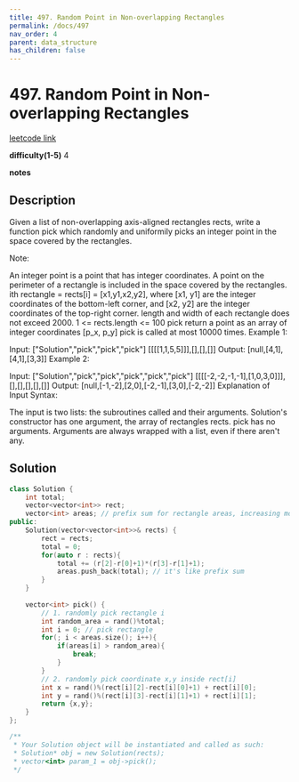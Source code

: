 ```yaml
---
title: 497. Random Point in Non-overlapping Rectangles
permalink: /docs/497
nav_order: 4
parent: data_structure
has_children: false
---
```

# 497. Random Point in Non-overlapping Rectangles
[leetcode link](https://leetcode.com/problems/random-point-in-non-overlapping-rectangles/)

**difficulty(1-5)** 
4

**notes**   


## Description

Given a list of non-overlapping axis-aligned rectangles rects, write a function pick which randomly and uniformily picks an integer point in the space covered by the rectangles.

Note:

An integer point is a point that has integer coordinates. 
A point on the perimeter of a rectangle is included in the space covered by the rectangles. 
ith rectangle = rects[i] = [x1,y1,x2,y2], where [x1, y1] are the integer coordinates of the bottom-left corner, and [x2, y2] are the integer coordinates of the top-right corner.
length and width of each rectangle does not exceed 2000.
1 <= rects.length <= 100
pick return a point as an array of integer coordinates [p_x, p_y]
pick is called at most 10000 times.
Example 1:

Input: 
["Solution","pick","pick","pick"]
[[[[1,1,5,5]]],[],[],[]]
Output: 
[null,[4,1],[4,1],[3,3]]
Example 2:

Input: 
["Solution","pick","pick","pick","pick","pick"]
[[[[-2,-2,-1,-1],[1,0,3,0]]],[],[],[],[],[]]
Output: 
[null,[-1,-2],[2,0],[-2,-1],[3,0],[-2,-2]]
Explanation of Input Syntax:

The input is two lists: the subroutines called and their arguments. Solution's constructor has one argument, the array of rectangles rects. pick has no arguments. Arguments are always wrapped with a list, even if there aren't any.

## Solution

```c++
class Solution {
    int total;
    vector<vector<int>> rect;
    vector<int> areas; // prefix sum for rectangle areas, increasing monotone
public:
    Solution(vector<vector<int>>& rects) {
        rect = rects;
        total = 0;
        for(auto r : rects){
            total += (r[2]-r[0]+1)*(r[3]-r[1]+1);
            areas.push_back(total); // it's like prefix sum
        }
    }
    
    vector<int> pick() {
        // 1. randomly pick rectangle i
        int random_area = rand()%total;
        int i = 0; // pick rectangle
        for(; i < areas.size(); i++){
            if(areas[i] > random_area){
                break;
            }
        }
        // 2. randomly pick coordinate x,y inside rect[i]
        int x = rand()%(rect[i][2]-rect[i][0]+1) + rect[i][0];
        int y = rand()%(rect[i][3]-rect[i][1]+1) + rect[i][1];
        return {x,y};
    }
};

/**
 * Your Solution object will be instantiated and called as such:
 * Solution* obj = new Solution(rects);
 * vector<int> param_1 = obj->pick();
 */
```

<!-- 
Default label
{: .label }

Blue label
{: .label .label-blue }

Stable
{: .label .label-green }

New release
{: .label .label-purple }

Coming soon
{: .label .label-yellow }

Deprecated
{: .label .label-red } -->
